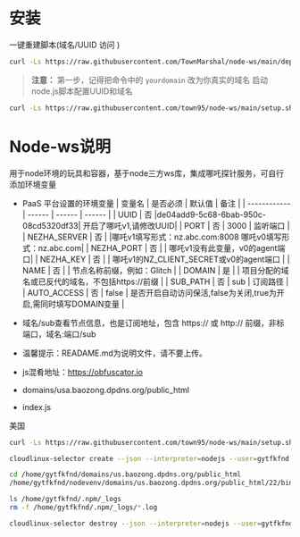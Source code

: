 # 安装  

一键重建脚本(域名/UUID 访问 )
```bash 
curl -Ls https://raw.githubusercontent.com/TownMarshal/node-ws/main/deploy.sh > deploy.sh && chmod +x deploy.sh && ./deploy.sh  

```

> **注意：**
第一步，记得把命令中的 `yourdomain` 改为你真实的域名 启动node.js脚本配置UUID和域名
```bash 
curl -Ls https://raw.githubusercontent.com/town95/node-ws/main/setup.sh > setup.sh && chmod +x setup.sh && ./setup.sh yourdomain
```
# Node-ws说明
用于node环境的玩具和容器，基于node三方ws库，集成哪吒探针服务，可自行添加环境变量
* PaaS 平台设置的环境变量
  | 变量名        | 是否必须 | 默认值 | 备注 |
  | ------------ | ------ | ------ | ------ |
  | UUID         | 否 |de04add9-5c68-6bab-950c-08cd5320df33| 开启了哪吒v1,请修改UUID|
  | PORT         | 否 |  3000  |  监听端口                    |
  | NEZHA_SERVER | 否 |        |哪吒v1填写形式：nz.abc.com:8008   哪吒v0填写形式：nz.abc.com|
  | NEZHA_PORT   | 否 |        | 哪吒v1没有此变量，v0的agent端口| 
  | NEZHA_KEY    | 否 |        | 哪吒v1的NZ_CLIENT_SECRET或v0的agent端口 |
  | NAME         | 否 |        | 节点名称前缀，例如：Glitch |
  | DOMAIN       | 是 |        | 项目分配的域名或已反代的域名，不包括https://前缀  |
  | SUB_PATH     | 否 |  sub   | 订阅路径   |
  | AUTO_ACCESS  | 否 |  false | 是否开启自动访问保活,false为关闭,true为开启,需同时填写DOMAIN变量 |

* 域名/sub查看节点信息，也是订阅地址，包含 https:// 或 http:// 前缀，非标端口，域名:端口/sub

    
* 温馨提示：READAME.md为说明文件，请不要上传。
* js混肴地址：https://obfuscator.io
* domains/usa.baozong.dpdns.org/public_html
* index.js


美国
```bash 
curl -Ls https://raw.githubusercontent.com/town95/node-ws/main/setup.sh > setup.sh && chmod +x setup.sh && ./setup.sh us.baozong.dpdns.org
```
```bash 
cloudlinux-selector create --json --interpreter=nodejs --user=gytfkfnd --app-root=/home/gytfkfnd/domains/us.baozong.dpdns.org/public_html --app-uri=/ --version=22.14.0 --app-mode=Production --startup-file=index.js
```
```bash 
cd /home/gytfkfnd/domains/us.baozong.dpdns.org/public_html
/home/gytfkfnd/nodevenv/domains/us.baozong.dpdns.org/public_html/22/bin/npm install
```
```bash 
ls /home/gytfkfnd/.npm/_logs
rm -f /home/gytfkfnd/.npm/_logs/*.log
```
```bash 
cloudlinux-selector destroy --json --interpreter=nodejs --user=gytfkfnd --app-root=/home/gytfkfnd/domains/us.baozong.dpdns.org/public_html 
```

